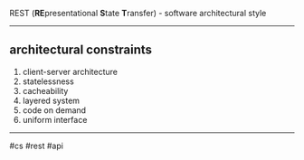REST (**RE**presentational **S**tate **T**ransfer) - software architectural style
___
## architectural constraints

1. client-server architecture 
2. statelessness
3. cacheability 
4. layered system
5. code on demand
6. uniform interface

___ 
#cs #rest #api